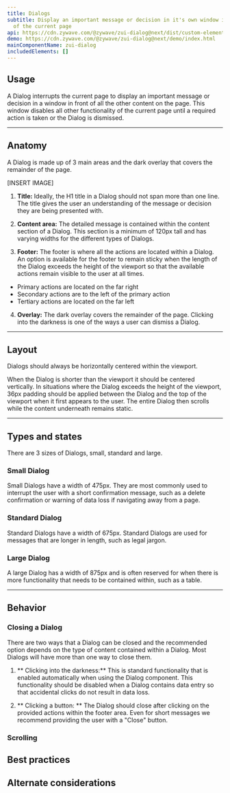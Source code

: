 ```yaml
---
title: Dialogs
subtitle: Display an important message or decision in it's own window in front
  of the current page
api: https://cdn.zywave.com/@zywave/zui-dialog@next/dist/custom-elements.json
demo: https://cdn.zywave.com/@zywave/zui-dialog@next/demo/index.html
mainComponentName: zui-dialog
includedElements: []
---
```

## Usage

A Dialog interrupts the current page to display an important message or decision in a window in front of all the other content on the page. This window disables all other functionality of the current page until a required action is taken or the Dialog is dismissed. 

- - -

## Anatomy

A Dialog is made up of 3 main areas and the dark overlay that covers the remainder of the page. 

\[INSERT IMAGE]

1. **Title:** Ideally, the H1 title in a Dialog should not span more than one line. The title gives the user an understanding of the message or decision they are being presented with. 
2. **Content area:** The detailed message is contained within the content section of a Dialog. This section is a minimum of 120px tall and has varying widths for the different types of Dialogs.  

3. **Footer:** The footer is where all the actions are located within a Dialog. An option is available for the footer to remain sticky when the length of the Dialog exceeds the height of the viewport so that the available actions remain visible to the user at all times.

* Primary actions are located on the far right
* Secondary actions are to the left of the primary action
* Tertiary actions are located on the far left  


4.  **Overlay:** The dark overlay covers the remainder of the page. Clicking into the darkness is one of the ways a user can dismiss a Dialog. 

---

## Layout
Dialogs should always be horizontally centered within the viewport.  

When the Dialog is shorter than the viewport it should be centered vertically. In situations where the Dialog exceeds the height of the viewport, 36px padding should be applied between the Dialog and the top of the viewport when it first appears to the user. The entire Dialog then scrolls while the content underneath remains static.

---

## Types and states
There are 3 sizes of Dialogs, small, standard and large.

### Small Dialog
Small Dialogs have a width of 475px. They are most commonly used to interrupt the user with a short confirmation message, such as a delete confirmation or warning of data loss if navigating away from a page. 

### Standard Dialog
Standard Dialogs have a width of 675px. Standard Dialogs are used for messages that are longer in length, such as legal jargon. 

### Large Dialog
A large Dialog has a width of 875px and is often reserved for when there is more functionality that needs to be contained within, such as a table. 

---

## Behavior  

### Closing a Dialog
There are two ways that a Dialog can be closed and the recommended option depends on the type of content contained within a Dialog. Most Dialogs will have more than one way to close them. 

1. ** Clicking into the darkness:** This is standard functionality that is enabled automatically when using the Dialog component. This functionality should be disabled when a Dialog contains data entry so that accidental clicks do not result in data loss. 

2. ** Clicking a button: ** The Dialog should close after clicking on the provided actions within the footer area. Even for short messages we recommend providing the user with a "Close" button. 

<docs-spacer size="small"></docs-spacer>

### Scrolling


## Best practices

## Alternate considerations